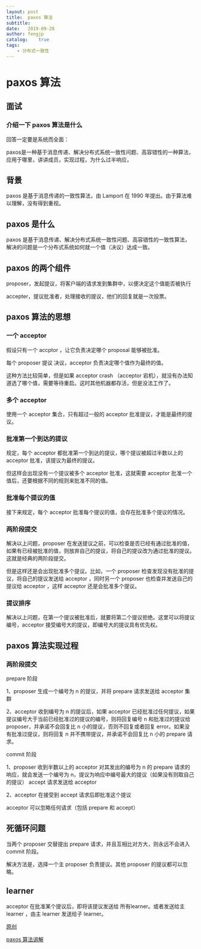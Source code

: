 ```yaml
---
layout: post
title:  paxos 算法
subtitle:   
date:   2019-09-28
author: fengjp
catalog:    true
tags:
    - 分布式一致性
---
```


#   paxos 算法

##  面试

### 介绍一下 paxos 算法是什么

回答一定要是系统而全面：

paxos是一种基于消息传递、解决分布式系统一致性问题、高容错性的一种算法，应用于哪里，讲讲成员，实现过程，为什么过半响应，

##  背景

paxos 是基于消息传递的一致性算法，由 Lamport 在 1990 年提出。由于算法难以理解，没有得到重视。

##  paxos 是什么

paxos 是基于消息传递、解决分布式系统一致性问题、高容错性的一致性算法，解决的问题是一个分布式系统如何就一个值（决议）达成一致。

##  paxos 的两个组件

proposer，发起提议，将客户端的请求发到集群中，以便决定这个值能否被执行

accepter，提议批准者，处理接收的提议，他们的回复就是一次投票。

##  paxos 算法的思想

### 一个 acceptor

假设只有一个 accptor ，让它负责决定哪个 proposal 能够被批准。

每个 proposer 提议 决议，acceptor 负责决定哪个值作为最终的值。

这种方法比较简单，但是如果 acceptor crash （acceptor 宕机），就没有办法知道选了哪个值，需要等待重启。这时其他机器都存活，但是没法工作了。

### 多个 acceptor

使用一个 acceptor 集合，只有超过一般的 acceptor 批准提议，才能是最终的提议。

### 批准第一个到达的提议

规定，每个 acceptor 都批准第一个到达的提议，哪个提议被超过半数以上的 acceptor 批准，该提议为最终的提议。

但这样会出现没有一个提议被多个 acceptor 批准，这就需要 acceptor 批准一个值后，还要根据不同的规则来批准不同的值。

### 批准每个提议的值

接下来规定，每个 acceptor 批准每个提议的值，会存在批准多个提议的情况。

### 两阶段提交

解决以上问题，proposer 在发送提议之前，可以检查是否已经有通过批准的值，如果有已经被批准的值，则放弃自己的提议，将自己的提议改为通过批准的提议。这就是经典的两阶段提交。

但是这样还是会出现批准多个提议。比如，一个 proposer 检查发现没有批准的提议，将自己的提议发送给 acceptor ，同时另一个 proposer 也检查并发送自己的提议给 acceptor ，这样 acceptor 还是会批准多个提议。

### 提议排序

解决以上问题，在第一个提议被批准后，就要将第二个提议拒绝。这里可以将提议编号，acceptor 接受编号大的提议，即编号大的提议具有优先权。

## paxos 算法实现过程

### 两阶段提交

prepare 阶段

1、proposer 生成一个编号为 n 的提议，并将 prepare 请求发送给 acceptor 集群

2、acceptor 收到编号为 n 的提议后，如果 acceptor 已经批准过任何提议，如果提议编号大于当前已经批准过的提议的编号，则将回复编号 n 和批准过的提议给 proposer，并承诺不会回复比 n 小的提议，否则不回复或者回复 error。如果没有批准过提议，则将回复 n 并不携带提议，并承诺不会回复比 n 小的 prepare 请求。

commit 阶段

1、proposer 收到半数以上的 acceptor 对其发出的编号为 n 的 prepare 请求的响应，就会发送一个编号为 n，提议为响应中编号最大的提议（如果没有则取自己的提议） accept 请求发送给 acceptor

2、acceptor 在接受到 accept 请求后即批准这个提议

acceptor 可以忽略任何请求（包括 prepare 和 accept）

##  死循环问题

当两个 proposer 交替提出 prepare 请求，并且互相比对方大，则永远不会进入 commit 阶段。

解决方法是，选择一个主 proposer 负责提议。其他 proposer 的提议都可以忽略。

##  learner

acceptor 在批准某个提议后，即将该提议发送给 所有learner。或者发送给主 learner ，由主 learner 发送给子 learner。

[原创](https://mp.weixin.qq.com/s?__biz=MjM5MDg2NjIyMA==&mid=203607654&idx=1&sn=bfe71374fbca7ec5adf31bd3500ab95a&key=8ea74966bf01cfb6684dc066454e04bb5194d780db67f87b55480b52800238c2dfae323218ee8645f0c094e607ea7e6f&ascene=1&uin=MjA1MDk3Njk1&devicetype=webwx&version=70000001&pass_ticket=2ivcW%2FcENyzkz%2FGjIaPDdMzzf%2Bberd36%2FR3FYecikmo%3D)

[paxos 算法讲解](https://blog.51cto.com/11821908/2058996)
